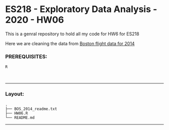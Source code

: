 # ES218 - Exploratory Data Analysis - 2020 - HW06

This is a genral repository to hold all my code for HW6 for ES218

Here we are cleaning the data from [Boston flight data for 2014](https://mgimond.github.io/ES218/Data/BOS_2014.rds)

### PREREQUISITES:
    R
<br>

---

### Layout:
	.
    ├── BOS_2014_readme.txt
    ├── HW06.R
    └── README.md
	


---

<br>
